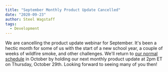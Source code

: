 ```yaml
---
title: "September Monthly Product Update Cancelled"
date: "2020-09-23"
author: Steel Wagstaff
tags: 
  - Development
---
```


We are cancelling the product update webinar for September. It's been a hectic month for some of us with the start of a new school year, a couple of weeks of wildfire smoke, and other challenges. We'll return to [our normal schedule](https://docs.google.com/document/d/1BcvX0V-iDi6fJO_W8pHVOL_lec_9OTXujAfw6tFpZlQ/edit) in October by holding our next monthly product update at 2pm ET on Thursday, October 29th. Looking forward to seeing many of you then!
